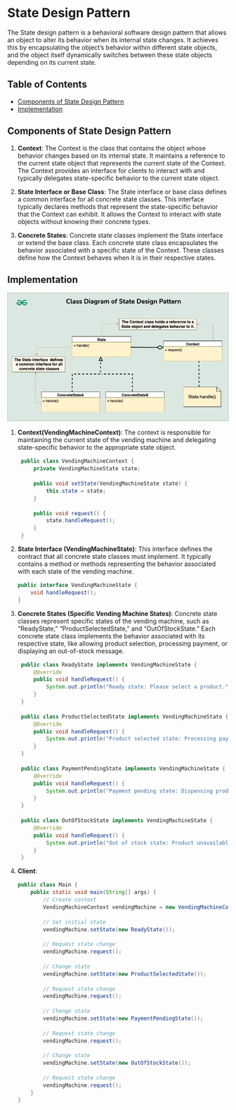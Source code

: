 # State Design Pattern

The State design pattern is a behavioral software design pattern that allows an object to alter its behavior when its internal state changes. It achieves this by encapsulating the object’s behavior within different state objects, and the object itself dynamically switches between these state objects depending on its current state.

## Table of Contents

-   [Components of State Design Pattern](#components-of-state-design-pattern)
-   [Implementation](#implementation)

## Components of State Design Pattern

1. **Context**:
   The Context is the class that contains the object whose behavior changes based on its internal state. It maintains a reference to the current state object that represents the current state of the Context. The Context provides an interface for clients to interact with and typically delegates state-specific behavior to the current state object.

2. **State Interface or Base Class**:
   The State interface or base class defines a common interface for all concrete state classes. This interface typically declares methods that represent the state-specific behavior that the Context can exhibit. It allows the Context to interact with state objects without knowing their concrete types.

3. **Concrete States**:
   Concrete state classes implement the State interface or extend the base class. Each concrete state class encapsulates the behavior associated with a specific state of the Context. These classes define how the Context behaves when it is in their respective states.

## Implementation

![uml](uml.png)

1. **Context(VendingMachineContext)**:
   The context is responsible for maintaining the current state of the vending machine and delegating state-specific behavior to the appropriate state object.

    ```java
     public class VendingMachineContext {
         private VendingMachineState state;

         public void setState(VendingMachineState state) {
             this.state = state;
         }

         public void request() {
             state.handleRequest();
         }
     }
    ```

2. **State Interface (VendingMachineState)**:
   This interface defines the contract that all concrete state classes must implement. It typically contains a method or methods representing the behavior associated with each state of the vending machine.

    ```java
    public interface VendingMachineState {
        void handleRequest();
    }
    ```

3. **Concrete States (Specific Vending Machine States)**:
   Concrete state classes represent specific states of the vending machine, such as “ReadyState,” “ProductSelectedState,” and “OutOfStockState.” Each concrete state class implements the behavior associated with its respective state, like allowing product selection, processing payment, or displaying an out-of-stock message.

    ```java
     public class ReadyState implements VendingMachineState {
         @Override
         public void handleRequest() {
             System.out.println("Ready state: Please select a product.");
         }
     }

     public class ProductSelectedState implements VendingMachineState {
         @Override
         public void handleRequest() {
             System.out.println("Product selected state: Processing payment.");
         }
     }

     public class PaymentPendingState implements VendingMachineState {
         @Override
         public void handleRequest() {
             System.out.println("Payment pending state: Dispensing product.");
         }
     }

     public class OutOfStockState implements VendingMachineState {
         @Override
         public void handleRequest() {
             System.out.println("Out of stock state: Product unavailable. Please select another product.");
         }
     }
    ```

4. **Client**:

    ```java
    public class Main {
        public static void main(String[] args) {
            // Create context
            VendingMachineContext vendingMachine = new VendingMachineContext();

            // Set initial state
            vendingMachine.setState(new ReadyState());

            // Request state change
            vendingMachine.request();

            // Change state
            vendingMachine.setState(new ProductSelectedState());

            // Request state change
            vendingMachine.request();

            // Change state
            vendingMachine.setState(new PaymentPendingState());

            // Request state change
            vendingMachine.request();

            // Change state
            vendingMachine.setState(new OutOfStockState());

            // Request state change
            vendingMachine.request();
        }
    }
    ```
